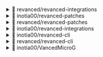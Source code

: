 
<details> <summary>👀 revanced/revanced-integrations </summary>

**Release Version** - [v0.59.0](https://github.com/revanced/revanced-integrations/releases/tag/v0.59.0)<br>**Changelog** -<br> # [0.59.0](https://github.com/revanced/revanced-integrations/compare/v0.58.0...v0.59.0) (2022-10-25)


### Bug Fixes

* add missing list separator ([5566cfd](https://github.com/revanced/revanced-integrations/commit/5566cfdda94988df1d54106577bb784c69f00dfb))


### Features

* `comment` patch ([#185](https://github.com/revanced/revanced-integrations/issues/185)) ([97efc17](https://github.com/revanced/revanced-integrations/commit/97efc17da7ed442516cd0d51264eeaa6d1fe15be))



**Published at** -<br> 2022-10-25T21:45:55Z<br><sub>Change logs generated by [Docker Py Revanced](https://github.com/nikhilbadyal/docker-py-revanced)</sub>
</details>
<details> <summary>👀 inotia00/revanced-patches </summary>

**Release Version** - [v2.85.2](https://github.com/inotia00/revanced-patches/releases/tag/v2.85.2)<br>**Changelog** -<br> YouTube
==
- Ad filter update (needs more testing)
- Splash Icon support for ReVanced Blue
- improve ReVanced Red Splash Icon
- improve `hide-my-mix` patch
- improve video-id-hook for ryd
- fix: `custom-branding-icon` patch fails when `amoled` patch is excluded
- fix: 'hide comment spoiler' not working
- fix: video speed and video quality reset when screen is off
- fix: autorepeat not working when screen is off
- fix: fullscreen swipe zoom does not work
- Crowdin Translation Update
`Chinese Simplified`, `Portuguese(Brazilian)`, `Russian`, `Vietnamese`

ETC
==
- Added Support YouTube v17.41.37
- bump revanced-patches-2.85.2
fix(youtube/integrations): set context for remaining activities (#828)
(fix: app crashes when opening YouTube link from Google PlayStore or Google News Feed)

※ I don't know why, but the Crowdin translation site is dead again 🤷
※ If you want to contribute to the translation, please upload the strings.xml file on Crowdin or use the PR on github.**Published at** -<br> 2022-10-24T08:00:31Z<br><sub>Change logs generated by [Docker Py Revanced](https://github.com/nikhilbadyal/docker-py-revanced)</sub>
</details>
<details> <summary>👀 revanced/revanced-patches </summary>

**Release Version** - [v2.92.1](https://github.com/revanced/revanced-patches/releases/tag/v2.92.1)<br>**Changelog** -<br> ## [2.92.1](https://github.com/revanced/revanced-patches/compare/v2.92.0...v2.92.1) (2022-10-26)


### Bug Fixes

* **youtube/custom-branding:** use proper scaled icons ([24b5bcd](https://github.com/revanced/revanced-patches/commit/24b5bcdd703474c940fd436a37f0ae924d8b8c74))



**Published at** -<br> 2022-10-26T23:13:33Z<br><sub>Change logs generated by [Docker Py Revanced](https://github.com/nikhilbadyal/docker-py-revanced)</sub>
</details>
<details> <summary>👀 inotia00/revanced-integrations </summary>

**Release Version** - [v0.55.0](https://github.com/inotia00/revanced-integrations/releases/tag/v0.55.0)<br>**Changelog** -<br> bump v0.55.0**Published at** -<br> 2022-10-24T08:00:28Z<br><sub>Change logs generated by [Docker Py Revanced](https://github.com/nikhilbadyal/docker-py-revanced)</sub>
</details>
<details> <summary>👀 inotia00/revanced-cli </summary>

**Release Version** - [v2.14.1](https://github.com/inotia00/revanced-cli/releases/tag/v2.14.1)<br>**Changelog** -<br> bump v2.14.0
Reflect commit in [j-hc/revanced-cli](https://github.com/j-hc/revanced-cli)**Published at** -<br> 2022-10-09T12:48:34Z<br><sub>Change logs generated by [Docker Py Revanced](https://github.com/nikhilbadyal/docker-py-revanced)</sub>
</details>
<details> <summary>👀 revanced/revanced-cli </summary>

**Release Version** - [v2.14.0](https://github.com/revanced/revanced-cli/releases/tag/v2.14.0)<br>**Changelog** -<br> # [2.14.0](https://github.com/revanced/revanced-cli/compare/v2.13.0...v2.14.0) (2022-10-05)


### Bug Fixes

* escape quotation mark in string ([6e21d81](https://github.com/revanced/revanced-cli/commit/6e21d81964e8160e06ffda7051dd484e4aaaa432))


### Features

* handle unmounting deleted files ([#148](https://github.com/revanced/revanced-cli/issues/148)) ([3a733e5](https://github.com/revanced/revanced-cli/commit/3a733e513717799ca0e32327e5b8be043680c556))
* unmount all occurrences in `/proc/mounts` ([#131](https://github.com/revanced/revanced-cli/issues/131)) ([4f4e1f9](https://github.com/revanced/revanced-cli/commit/4f4e1f9834bf28d9be2efd4fd7bae19951b85258))



**Published at** -<br> 2022-10-05T18:28:22Z<br><sub>Change logs generated by [Docker Py Revanced](https://github.com/nikhilbadyal/docker-py-revanced)</sub>
</details>
<details> <summary>👀 inotia00/VancedMicroG </summary>

**Release Version** - [v0.2.25.224113-224113002](https://github.com/inotia00/VancedMicroG/releases/tag/v0.2.25.224113-224113002)<br>**Changelog** -<br> - Reflect changes in microg repo (provided by @OxrxL)
- Support for ReVanced's `SPOOFED_PACKAGE_SIGNATURE` (provided by @shadow578)
- Support full dark theme (not Amoled)
- Remove unused dependencies
- Add Crowdin translation
- Rollback: Crowdin Translation Vandalism (Belarusian)

※ Source Code for MicroG 0.2.25.224113 was provided by @OxrxL
※ @shadow578's commit used to apply ReVanced's `SPOOFED_PACKAGE_SIGNATURE`

※ Warning: DO NOT VANDALISM ON CROWDIN'S TRANSLATION SITE**Published at** -<br> 2022-10-26T08:22:57Z<br><sub>Change logs generated by [Docker Py Revanced](https://github.com/nikhilbadyal/docker-py-revanced)</sub>
</details>